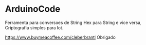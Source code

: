 # ArduinoCode
Ferramenta para conversoes de String Hex para String e vice versa, Criptografia simples para Iot.

https://www.buymeacoffee.com/cleberbrantl
Obrigado
